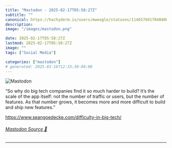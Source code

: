 ```yaml
---
title: "Mastodon - 2025-02-17T05:58:27Z"
subtitle: ""
canonical: https://hachyderm.io/users/mweagle/statuses/114017691704840662
description:
image: "/images/mastodon.png"

date: 2025-02-17T05:58:27Z
lastmod: 2025-02-17T05:58:27Z
image: ""
tags: ["Social Media"]

categories: ["mastodon"]
# generated: 2025-03-16T12:33:30-04:00
---
```

![Mastodon](/images/mastodon.png)

<p>“So why do big tech companies find it so much harder to build? It’s the scale of the app itself: not the number of traffic or users, but the number of features. As that number grows, it becomes more and more difficult to build and ship new features.”</p><p><a href="https://www.seangoedecke.com/difficulty-in-big-tech/" target="_blank" rel="nofollow noopener noreferrer" translate="no"><span class="invisible">https://www.</span><span class="ellipsis">seangoedecke.com/difficulty-in</span><span class="invisible">-big-tech/</span></a></p>


###### [Mastodon Source 🐘](https://hachyderm.io/@mweagle/114017691704840662)

___
